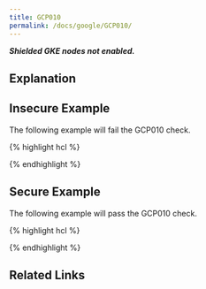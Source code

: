 ```yaml
---
title: GCP010
permalink: /docs/google/GCP010/
---
```


***Shielded GKE nodes not enabled.***

## Explanation



## Insecure Example

The following example will fail the GCP010 check.

{% highlight hcl %}

{% endhighlight %}

## Secure Example

The following example will pass the GCP010 check.

{% highlight hcl %}

{% endhighlight %}

## Related Links


